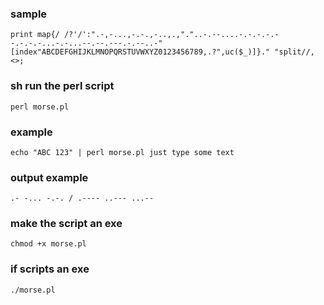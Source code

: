 ### sample
```
print map{/ /?'/':".-,-...,-.-.,-..,.,"."..-.--....-.-.-.-.--.-.-.-...-.-...--.--.---.-.--..-"[index"ABCDEFGHIJKLMNOPQRSTUVWXYZ0123456789,.?",uc($_)]}." "split//,<>;
```

### sh run the perl script
```
perl morse.pl
```
### example
```
echo "ABC 123" | perl morse.pl just type some text
```
### output example
```
.- -... -.-. / .---- ..--- ...--
```
### make the script an exe

```
chmod +x morse.pl
```
### if scripts an exe

```
./morse.pl
```
